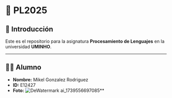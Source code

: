 # 📌 PL2025

## 📖 Introducción
Este es el repositorio para la asignatura **Procesamiento de Lenguajes** en la universidad **UMINHO**.

---

## 👨‍🎓 Alumno

- **Nombre:** Mikel Gonzalez Rodriguez  
- **ID:** E12427  
- **Foto:** ![DeWatermark ai_1739556697085](https://github.com/user-attachments/assets/a8f2e7a4-3b17-4400-9168-31479b35317b)**

